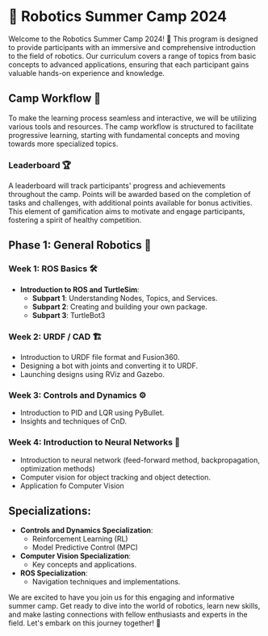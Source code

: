 # 🤖 Robotics Summer Camp 2024

Welcome to the Robotics Summer Camp 2024! 🎉 This program is designed to provide participants with an immersive and comprehensive introduction to the field of robotics. Our curriculum covers a range of topics from basic concepts to advanced applications, ensuring that each participant gains valuable hands-on experience and knowledge.

## Camp Workflow 🚀

To make the learning process seamless and interactive, we will be utilizing various tools and resources. The camp workflow is structured to facilitate progressive learning, starting with fundamental concepts and moving towards more specialized topics.

### Leaderboard 🏆

A leaderboard will track participants' progress and achievements throughout the camp. Points will be awarded based on the completion of tasks and challenges, with additional points available for bonus activities. This element of gamification aims to motivate and engage participants, fostering a spirit of healthy competition.

## Phase 1: General Robotics 🤖

### Week 1: ROS Basics 🛠️

- **Introduction to ROS and TurtleSim**:
  - **Subpart 1**: Understanding Nodes, Topics, and Services.
  - **Subpart 2**: Creating and building your own package.
  - **Subpart 3**: TurtleBot3 

### Week 2: URDF / CAD 🏗️

- Introduction to URDF file format and Fusion360.
- Designing a bot with joints and converting it to URDF.
- Launching designs using RViz and Gazebo.

### Week 3: Controls and Dynamics ⚙️

- Introduction to PID and LQR using PyBullet.
- Insights and techniques of CnD.

### Week 4: Introduction to Neural Networks 🧠
- Introduction to neural network (feed-forward method, backpropagation, optimization methods)
- Computer vision for object tracking and object detection.
- Application fo Computer Vision

## Specializations:
  - **Controls and Dynamics Specialization**:
    - Reinforcement Learning (RL)
    - Model Predictive Control (MPC)
  - **Computer Vision Specialization**:
    - Key concepts and applications.
  - **ROS Specialization**:
    - Navigation techniques and implementations.

We are excited to have you join us for this engaging and informative summer camp. Get ready to dive into the world of robotics, learn new skills, and make lasting connections with fellow enthusiasts and experts in the field. Let's embark on this journey together! 🚀

